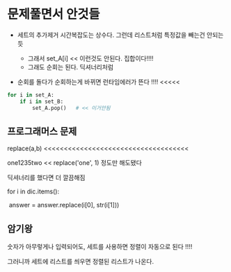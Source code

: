 # 문제풀면서 안것들



- 세트의 추가제거 시간복잡도는 상수다. 그런데 리스트처럼 특정값을 빼는건 안되는듯
  - 그래서 set_A[i] << 이런것도 안된다.  집합이다!!!! 
  - 그래도 순회는 된다. 딕셔너리처럼



- 순회를 돌다가 순회하는게 바뀌면 런타임에러가 뜬다 !!!! <<<<<

```python
for i in set_A:
    if i in set_B:
        set_A.pop()   # << 이거안됨
```





## 프로그래머스 문제

replace(a,b) <<<<<<<<<<<<<<<<<<<<<<<<<<<<<<<<<<<<

one1235two << replace('one', 1) 정도만 해도됐다

딕셔너리를 했다면 더 깔끔해짐

for i in dic.items():

​	answer = answer.replace(i[0], str(i[1]))





## 암기왕



숫자가 아무렇게나 입력되어도, 세트를 사용하면 정렬이 자동으로 된다 !!!!

그러니까 세트에 리스트를 씌우면 정렬된 리스트가 나온다.